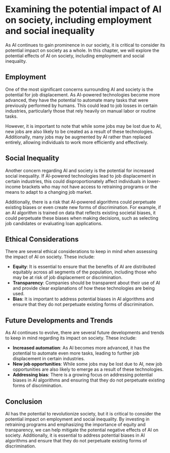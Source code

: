 Examining the potential impact of AI on society, including employment and social inequality
===============================================================================================================================================================

As AI continues to gain prominence in our society, it is critical to consider its potential impact on society as a whole. In this chapter, we will explore the potential effects of AI on society, including employment and social inequality.

Employment
----------

One of the most significant concerns surrounding AI and society is the potential for job displacement. As AI-powered technologies become more advanced, they have the potential to automate many tasks that were previously performed by humans. This could lead to job losses in certain industries, particularly those that rely heavily on manual labor or routine tasks.

However, it is important to note that while some jobs may be lost due to AI, new jobs are also likely to be created as a result of these technologies. Additionally, many jobs may be augmented by AI rather than replaced entirely, allowing individuals to work more efficiently and effectively.

Social Inequality
-----------------

Another concern regarding AI and society is the potential for increased social inequality. If AI-powered technologies lead to job displacement in certain industries, this could disproportionately affect individuals in lower-income brackets who may not have access to retraining programs or the means to adapt to a changing job market.

Additionally, there is a risk that AI-powered algorithms could perpetuate existing biases or even create new forms of discrimination. For example, if an AI algorithm is trained on data that reflects existing societal biases, it could perpetuate these biases when making decisions, such as selecting job candidates or evaluating loan applications.

Ethical Considerations
----------------------

There are several ethical considerations to keep in mind when assessing the impact of AI on society. These include:

* **Equity**: It is essential to ensure that the benefits of AI are distributed equitably across all segments of the population, including those who may be at risk of job displacement or discrimination.
* **Transparency**: Companies should be transparent about their use of AI and provide clear explanations of how these technologies are being used.
* **Bias**: It is important to address potential biases in AI algorithms and ensure that they do not perpetuate existing forms of discrimination.

Future Developments and Trends
------------------------------

As AI continues to evolve, there are several future developments and trends to keep in mind regarding its impact on society. These include:

* **Increased automation**: As AI becomes more advanced, it has the potential to automate even more tasks, leading to further job displacement in certain industries.
* **New job opportunities**: While some jobs may be lost due to AI, new job opportunities are also likely to emerge as a result of these technologies.
* **Addressing bias**: There is a growing focus on addressing potential biases in AI algorithms and ensuring that they do not perpetuate existing forms of discrimination.

Conclusion
----------

AI has the potential to revolutionize society, but it is critical to consider the potential impact on employment and social inequality. By investing in retraining programs and emphasizing the importance of equity and transparency, we can help mitigate the potential negative effects of AI on society. Additionally, it is essential to address potential biases in AI algorithms and ensure that they do not perpetuate existing forms of discrimination.
